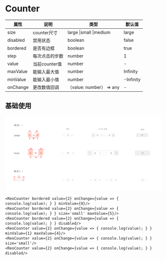 # Counter

| 属性     | 说明           | 类型                     | 默认值    |
| -------- | -------------- | ------------------------ | --------- |
| size     | counter尺寸    | large \|small \|medium   | large     |
| disabled | 禁用状态       | boolean                  | false     |
| bordered | 是否有边框     | boolean                  | true      |
| step     | 每次点击的步数 | number                   | 1         |
| value    | 当前counter值  | number                   | -         |
| maxValue | 能输入最大值   | number                   | Infinity  |
| minValue | 能输入最小值   | number                   | -Infinity |
| onChange | 更改数值回调   | （value: number） => any | -         |

## 基础使用

![image-counter](./counter.png)

```react
<ReoCounter bordered value={2} onChange={value => { console.log(value); } } minValue={0}/>
<ReoCounter bordered value={2} onChange={value => { console.log(value); } } size='small' maxValue={5}/>
<ReoCounter bordered value={2} onChange={value => { console.log(value); } } disabled/>
<ReoCounter value={2} onChange={value => { console.log(value); } } minValue={1} maxValue={4}/>
<ReoCounter value={2} onChange={value => { console.log(value); } } size='small'/>
<ReoCounter value={2} onChange={value => { console.log(value); } } disabled/>
```

